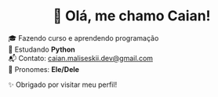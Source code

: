 <h1 align="center">👋 Olá, me chamo Caian!</h1>

🎓 Fazendo curso e aprendendo programação  
🐍 Estudando **Python**  
📬 Contato: caian.maliseskii.dev@gmail.com  
🧠 Pronomes: **Ele/Dele**

✨ Obrigado por visitar meu perfil!
